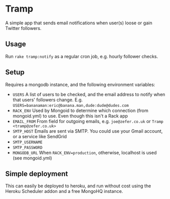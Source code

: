 # Tramp

A simple app that sends email notifications when user(s) loose or gain Twitter followers.

## Usage

Run `rake tramp:notify` as a regular cron job, e.g. hourly follower checks.

## Setup

Requires a mongodb instance, and the following environment variables:

* `USERS` A list of users to be checked, and the email address to notify when that users' followers change. E.g. `USERS=bananaman:eric@banana.man,dude:dude@dudes.com`
* `RACK_ENV` Used by Mongoid to determine which connection (from mongoid.yml) to use. Even though this isn't a Rack app
* `EMAIL_FROM` From field for outgoing emails, e.g. `joe@zefer.co.uk` or `Tramp <tramp@zefer.co.uk>`
* `SMTP_HOST` Emails are sent via SMTP. You could use your Gmail account, or a service like SendGrid
* `SMTP_USERNAME`
* `SMTP_PASSWORD`
* `MONGODB_URL` When `RACK_ENV=production`, otherwise, localhost is used (see mongoid.yml)

## Simple deployment

This can easily be deployed to heroku, and run without cost using the Heroku Scheduler addon and a free MongoHQ instance.
